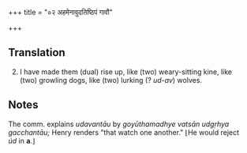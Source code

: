 +++
title = "०२ अहमेनावुदतिष्ठिपं गावौ"

+++
## Translation
2. I have made them (dual) rise up, like (two) weary-sitting kine, like  
(two) growling dogs, like (two) lurking (? *ud-av*) wolves.

## Notes
The comm. explains *udavantāu* by *goyūthamadhye vatsān udgṛhya  
gacchantāu;* Henry renders "that watch one another." ⌊He would reject  
*úd* in **a**.⌋
